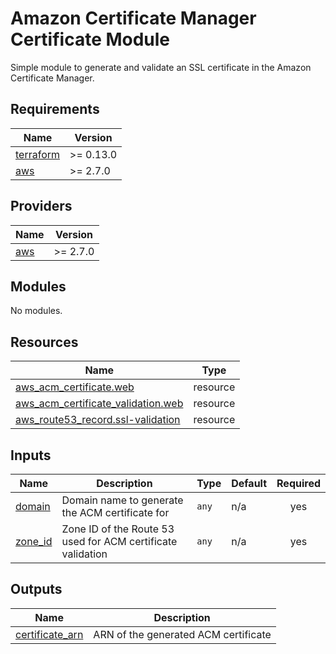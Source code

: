 # Amazon Certificate Manager Certificate Module
Simple module to generate and validate an SSL certificate in the Amazon Certificate Manager.

<!-- BEGIN_TF_DOCS -->
## Requirements

| Name | Version |
|------|---------|
| <a name="requirement_terraform"></a> [terraform](#requirement\_terraform) | >= 0.13.0 |
| <a name="requirement_aws"></a> [aws](#requirement\_aws) | >= 2.7.0 |

## Providers

| Name | Version |
|------|---------|
| <a name="provider_aws"></a> [aws](#provider\_aws) | >= 2.7.0 |

## Modules

No modules.

## Resources

| Name | Type |
|------|------|
| [aws_acm_certificate.web](https://registry.terraform.io/providers/hashicorp/aws/latest/docs/resources/acm_certificate) | resource |
| [aws_acm_certificate_validation.web](https://registry.terraform.io/providers/hashicorp/aws/latest/docs/resources/acm_certificate_validation) | resource |
| [aws_route53_record.ssl-validation](https://registry.terraform.io/providers/hashicorp/aws/latest/docs/resources/route53_record) | resource |

## Inputs

| Name | Description | Type | Default | Required |
|------|-------------|------|---------|:--------:|
| <a name="input_domain"></a> [domain](#input\_domain) | Domain name to generate the ACM certificate for | `any` | n/a | yes |
| <a name="input_zone_id"></a> [zone\_id](#input\_zone\_id) | Zone ID of the Route 53 used for ACM certificate validation | `any` | n/a | yes |

## Outputs

| Name | Description |
|------|-------------|
| <a name="output_certificate_arn"></a> [certificate\_arn](#output\_certificate\_arn) | ARN of the generated ACM certificate |
<!-- END_TF_DOCS -->